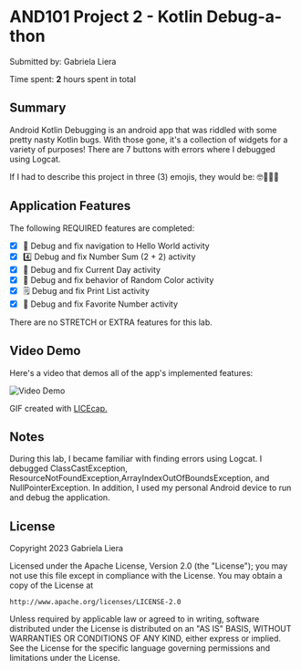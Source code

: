 # AND101 Project 2 - Kotlin Debug-a-thon

Submitted by: Gabriela Liera

Time spent: **2** hours spent in total

## Summary

Android Kotlin Debugging is an android app that was riddled with some pretty nasty Kotlin bugs.  With those gone, it's a collection of widgets for a variety of purposes!
There are 7 buttons with errors where I debugged using Logcat. 

If I had to describe this project in three (3) emojis, they would be: 🤓🧠👩‍💻

## Application Features

The following REQUIRED features are completed:

- [x] 👋 Debug and fix navigation to Hello World activity
- [x] 4️⃣ Debug and fix Number Sum (2 + 2) activity
- [x] 📅 Debug and fix Current Day activity
- [x] 🌈 Debug and fix behavior of Random Color activity
- [x] 🗒️ Debug and fix Print List activity
- [x] 💯 Debug and fix Favorite Number activity

There are no STRETCH or EXTRA features for this lab.

## Video Demo

Here's a video that demos all of the app's implemented features:

<img src='http://i.imgur.com/link/to/your/gif/file.gif' title='Video Demo' width='' alt='Video Demo' />

GIF created with <a href="https://www.cockos.com/licecap/">LICEcap.</a>


## Notes

During this lab, I became familiar with finding errors using Logcat. I debugged ClassCastException, ResourceNotFoundException,ArrayIndexOutOfBoundsException, and NullPointerException. 
In addition, I used my personal Android device to run and debug the application.

## License

Copyright 2023 Gabriela Liera

Licensed under the Apache License, Version 2.0 (the "License");
you may not use this file except in compliance with the License.
You may obtain a copy of the License at

    http://www.apache.org/licenses/LICENSE-2.0

Unless required by applicable law or agreed to in writing, software
distributed under the License is distributed on an "AS IS" BASIS,
WITHOUT WARRANTIES OR CONDITIONS OF ANY KIND, either express or implied.
See the License for the specific language governing permissions and
limitations under the License.